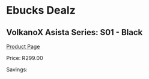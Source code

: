 
# Ebucks Dealz
## VolkanoX Asista Series: S01 - Black
[Product Page](https://www.ebucks.com/web/shop/productSelected.do?prodId=1195823577&catId=714972256)

Price: R299.00

Savings: 


	